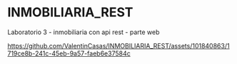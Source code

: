 # INMOBILIARIA_REST
 Laboratorio 3 - inmobiliaria con api rest - parte web


https://github.com/ValentinCasas/INMOBILIARIA_REST/assets/101840863/1719ce8b-241c-45eb-9a57-faeb6e37584c

